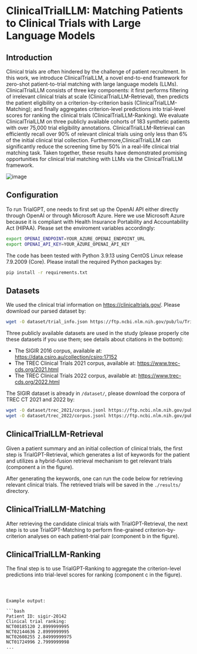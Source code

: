 # ClinicalTrialLLM: Matching Patients to Clinical Trials with Large Language Models

## Introduction
Clinical trials are often hindered by the challenge of patient recruitment. In this work, we introduce ClinicalTrialLLM, a novel end-to-end framework for zero-shot patient-to-trial matching with large language models (LLMs). ClinicalTrialLLM consists of three key components: it first performs filtering of irrelevant clinical trials at scale (ClinicalTrialLLM-Retrieval), then predicts the patient eligibility on a criterion-by-criterion basis (ClinicalTrialLLM-Matching); and finally aggregates criterion-level predictions into trial-level scores for ranking the clinical trials (ClinicalTrialLLM-Ranking). We evaluate ClinicalTrialLLM on three publicly available cohorts of 183 synthetic patients with over 75,000 trial eligibility annotations. ClinicalTrialLLM-Retrieval can efficiently recall over 90% of relevant clinical trials using only less than 6% of the initial clinical trial collection. Furthermore,ClinicalTrialLLM can significantly reduce the screening time by 50% in a real-life clinical trial matching task. Taken together, these results have demonstrated promising opportunities for clinical trial matching with LLMs via the ClinicalTrialLLM framework.

![image](https://github.com/user-attachments/assets/66b01b03-1871-4ccc-be05-10e17e077370)

## Configuration

To run TrialGPT, one needs to first set up the OpenAI API either directly through OpenAI or through Microsoft Azure. Here we use Microsoft Azure because it is compliant with Health Insurance Portability and Accountability Act (HIPAA). Please set the enviroment variables accordingly:

```bash
export OPENAI_ENDPOINT=YOUR_AZURE_OPENAI_ENDPOINT_URL
export OPENAI_API_KEY=YOUR_AZURE_OPENAI_API_KEY
```

The code has been tested with Python 3.9.13 using CentOS Linux release 7.9.2009 (Core). Please install the required Python packages by:

```bash
pip install -r requirements.txt
```

## Datasets

We used the clinical trial information on https://clinicaltrials.gov/. Please download our parsed dataset by:

```bash
wget -O dataset/trial_info.json https://ftp.ncbi.nlm.nih.gov/pub/lu/TrialGPT/trial_info.json
```

Three publicly available datasets are used in the study (please properly cite these datasets if you use them; see details about citations in the bottom):
- The SIGIR 2016 corpus, available at: https://data.csiro.au/collection/csiro:17152
- The TREC Clinical Trials 2021 corpus, available at: https://www.trec-cds.org/2021.html
- The TREC Clinical Trials 2022 corpus, available at: https://www.trec-cds.org/2022.html

The SIGIR dataset is already in `/dataset/`, please download the corpora of TREC CT 2021 and 2022 by:

```bash
wget -O dataset/trec_2021/corpus.jsonl https://ftp.ncbi.nlm.nih.gov/pub/lu/TrialGPT/trec_2021_corpus.jsonl
wget -O dataset/trec_2022/corpus.jsonl https://ftp.ncbi.nlm.nih.gov/pub/lu/TrialGPT/trec_2022_corpus.jsonl
```

## ClinicalTrialLLM-Retrieval

Given a patient summary and an initial collection of clinical trials, the first step is TrialGPT-Retrieval, which generates a list of keywords for the patient and utilizes a hybrid-fusion retrieval mechanism to get relevant trials (component a in the figure). 



After generating the keywords, one can run the code below for retrieving relevant clinical trials. The retrieved trials will be saved in the `./results/` directory.

## ClinicalTrialLLM-Matching

After retrieving the candidate clinical trials with TrialGPT-Retrieval, the next step is to use TrialGPT-Matching to perform fine-grained criterion-by-criterion analyses on each patient-trial pair (component b in the figure).
## ClinicalTrialLLM-Ranking

The final step is to use TrialGPT-Ranking to aggregate the criterion-level predictions into trial-level scores for ranking (component c in the figure).
```



Example output:

```bash
Patient ID: sigir-20142
Clinical trial ranking:
NCT00185120 2.8999999995
NCT02144636 2.8999999995
NCT02608255 2.84999999975
NCT01724996 2.7999999998
...
```

